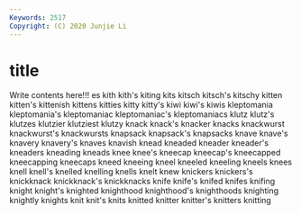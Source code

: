 ```yaml
---
Keywords: 2517
Copyright: (C) 2020 Junjie Li
---
```


# title

Write contents here!!!
es 
kith 
kith's 
kiting 
kits 
kitsch 
kitsch's 
kitschy 
kitten 
kitten's
kittenish 
kittens 
kitties 
kitty 
kitty's 
kiwi 
kiwi's 
kiwis 
kleptomania 
kleptomania's
kleptomaniac 
kleptomaniac's 
kleptomaniacs 
klutz 
klutz's 
klutzes 
klutzier 
klutziest 
klutzy 
knack
knack's 
knacker 
knacks 
knackwurst 
knackwurst's 
knackwursts 
knapsack 
knapsack's 
knapsacks 
knave
knave's 
knavery 
knavery's 
knaves 
knavish 
knead 
kneaded 
kneader 
kneader's 
kneaders
kneading 
kneads 
knee 
knee's 
kneecap 
kneecap's 
kneecapped 
kneecapping 
kneecaps 
kneed
kneeing 
kneel 
kneeled 
kneeling 
kneels 
knees 
knell 
knell's 
knelled 
knelling
knells 
knelt 
knew 
knickers 
knickers's 
knickknack 
knickknack's 
knickknacks 
knife 
knife's
knifed 
knifes 
knifing 
knight 
knight's 
knighted 
knighthood 
knighthood's 
knighthoods 
knighting
knightly 
knights 
knit 
knit's 
knits 
knitted 
knitter 
knitter's 
knitters 
knitting
